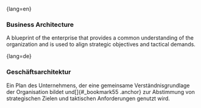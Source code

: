 {lang=en}
### Business Architecture
A blueprint of the enterprise that provides a common understanding
of the organization and is used to align strategic
objectives and tactical demands.


{lang=de}
### Geschäftsarchitektur

Ein Plan des Unternehmens, der eine gemeinsame Verständnisgrundlage
der Organisation bildet und[]{#_bookmark55 .anchor} zur Abstimmung von
strategischen Zielen und taktischen Anforderungen genutzt wird.

